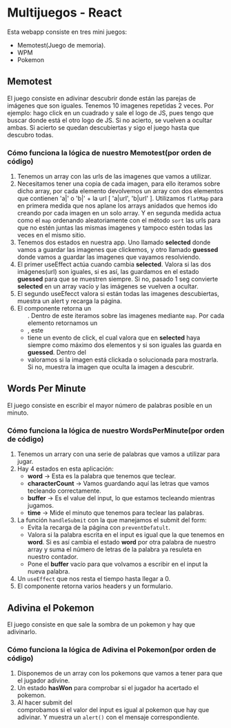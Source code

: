 # Multijuegos - React

Esta webapp consiste en tres mini juegos:

- Memotest(Juego de memoria).
- WPM
- Pokemon

## Memotest

El juego consiste en adivinar descubrir donde están las parejas de imágenes que son iguales.
Tenemos 10 imagenes repetidas 2 veces.
Por ejemplo: hago click en un cuadrado y sale el logo de JS, pues tengo que buscar donde está el otro logo de JS.
Si no acierto, se vuelven a ocultar ambas. Si acierto se quedan descubiertas y sigo el juego hasta que descubro todas.

### Cómo funciona la lógica de nuestro Memotest(por orden de código)

1. Tenemos un array con las urls de las imagenes que vamos a utilizar.
2. Necesitamos tener una copia de cada imagen, para ello iteramos sobre dicho array, por cada elemento
   devolvemos un array con dos elementos que contienen 'a|' o 'b|' + la url [ 'a|url', 'b|url' ].
   Utilizamos `flatMap` para en primera medida que nos aplane los arrays anidados que hemos ido creando
   por cada imagen en un solo array. Y en segunda medida actua como el `map` ordenando aleatoriamente con el
   método `sort` las urls para que no estén juntas las mismas imagenes y tampoco estén todas las veces en el mismo sitio.
3. Tenemos dos estados en nuestra app. Uno llamado **selected** donde vamos a guardar las imagenes que clickemos, y
   otro llamado **guessed** donde vamos a guardar las imagenes que vayamos resolviendo.
4. El primer useEffect actúa cuando cambia **selected**. Valora si las dos imágenes(url) son iguales, si es así, las
   guardamos en el estado **guessed** para que se muestren siempre. Si no, pasado 1 seg convierte **selected** en un array vacío
   y las imágenes se vuelven a ocultar.
5. El segundo useEfecct valora si están todas las imagenes descubiertas, muestra un alert y recarga la página.
6. El componente retorna un <ul>. Dentro de este iteramos sobre las imagenes mediante `map`. Por cada elemento
   retornamos un <li>, este <li> tiene un evento de click, el cual valora que en **selected** haya siempre como máximo dos
   elementos y si son iguales las guarda en **guessed**.
   Dentro del <li> valoramos si la imagen está clickada o solucionada para mostrarla. Si no, muestra la imagen que oculta la imagen
   a descubrir.

## Words Per Minute

El juego consiste en escribir el mayor número de palabras posible en un minuto.

### Cómo funciona la lógica de nuestro WordsPerMinute(por orden de código)

1. Tenemos un arrary con una serie de palabras que vamos a utilizar para jugar.
2. Hay 4 estados en esta aplicación:
   - **word** -> Esta es la palabra que tenemos que teclear.
   - **characterCount** -> Vamos guardando aquí las letras que vamos tecleando correctamente.
   - **buffer** -> Es el value del input, lo que estamos tecleando mientras jugamos.
   - **time** -> Mide el minuto que tenemos para teclear las palabras.
3. La función `handleSubmit` con la que manejamos el submit del form:
   - Evita la recarga de la página con `preventDefatult`.
   - Valora si la palabra escrita en el input es igual que la que tenemos en **word**. Si es así
     cambia el estado **word** por otra palabra de nuestro array y suma el número de letras de la palabra ya resuleta
     en nuestro contador.
   - Pone el **buffer** vacío para que volvamos a escribir en el input la nueva palabra.
4. Un `useEffect` que nos resta el tiempo hasta llegar a 0.
5. El componente retorna varios headers y un formulario.

## Adivina el Pokemon

El juego consiste en que sale la sombra de un pokemon y hay que adivinarlo.

### Cómo funciona la lógica de Adivina el Pokemon(por orden de código)

1. Disponemos de un array con los pokemons que vamos a tener para que el jugador adivine.
2. Un estado **hasWon** para comprobar si el jugador ha acertado el pokemon.
3. Al hacer submit del <form> comprobamos si el valor del input es igual al pokemon que hay que adivinar.
   Y muestra un `alert()` con el mensaje correspondiente.
